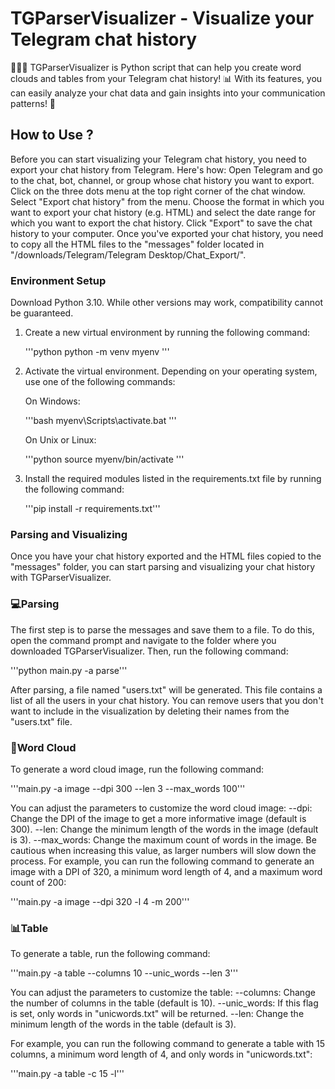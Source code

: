 # TGParserVisualizer - Visualize your Telegram chat history
🚀🐍💬 TGParserVisualizer is Python script that can help you create word clouds and tables from your Telegram chat history! 📊 With its features, you can easily analyze your chat data and gain insights into your communication patterns! 👥

## How to Use ?

Before you can start visualizing your Telegram chat history, you need to export your chat history from Telegram. Here's how:
	Open Telegram and go to the chat, bot, channel, or group whose chat history you want to export.
	Click on the three dots menu at the top right corner of the chat window.
	Select "Export chat history" from the menu.
	Choose the format in which you want to export your chat history (e.g. HTML) and select the date range for which you want to export the chat history.
	Click "Export" to save the chat history to your computer.
	Once you've exported your chat history, you need to copy all the HTML files to the "messages" folder located in "/downloads/Telegram/Telegram Desktop/Chat_Export/".


### Environment Setup

Download Python 3.10. While other versions may work, compatibility cannot be guaranteed.

1. Create a new virtual environment by running the following command:

	'''python
	python -m venv myenv
	'''

2. Activate the virtual environment. Depending on your operating system, use one of the following commands:

	On Windows:

	'''bash
	myenv\Scripts\activate.bat
	'''

	On Unix or Linux:

	'''python
	source myenv/bin/activate
	'''

3. Install the required modules listed in the requirements.txt file by running the following command:

	'''pip install -r requirements.txt'''


### Parsing and Visualizing
Once you have your chat history exported and the HTML files copied to the "messages" folder, you can start parsing and visualizing your chat history with TGParserVisualizer.

### 💻Parsing 
The first step is to parse the messages and save them to a file. To do this, open the command prompt and navigate to the folder where you downloaded TGParserVisualizer. Then, run the following command:

'''python main.py -a parse'''

After parsing, a file named "users.txt" will be generated. This file contains a list of all the users in your chat history. You can remove users that you don't want to include in the visualization by deleting their names from the "users.txt" file.

### 💭Word Cloud
To generate a word cloud image, run the following command:

'''main.py -a image --dpi 300 --len 3 --max_words 100'''

You can adjust the parameters to customize the word cloud image:
--dpi: Change the DPI of the image to get a more informative image (default is 300).
--len: Change the minimum length of the words in the image (default is 3).
--max_words: Change the maximum count of words in the image. Be cautious when increasing this value, as larger numbers will slow down the process.
For example, you can run the following command to generate an image with a DPI of 320, a minimum word length of 4, and a maximum word count of 200:

'''main.py -a image --dpi 320 -l 4 -m 200'''

### 📊Table
To generate a table, run the following command:

'''main.py -a table --columns 10 --unic_words --len 3'''


You can adjust the parameters to customize the table:
--columns: Change the number of columns in the table (default is 10).
--unic_words: If this flag is set, only words in "unicwords.txt" will be returned.
--len: Change the minimum length of the words in the table (default is 3).

For example, you can run the following command to generate a table with 15 columns, a minimum word length of 4, and only words in "unicwords.txt":

'''main.py -a table -c 15 -l'''